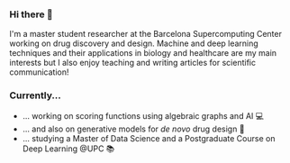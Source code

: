 ### Hi there 👋


I'm a master student researcher at the Barcelona Supercomputing Center working on drug discovery and design. Machine and deep learning techniques and their applications in biology and healthcare are my main interests but I also enjoy teaching and writing articles for scientific communication!

### Currently...

- ... working on scoring functions using algebraic graphs and AI 💻
- ... and also on generative models for _de novo_ drug design 💊
- ... studying a Master of Data Science and a Postgraduate Course on Deep Learning @UPC 📚



<!--
**AlexisMolinaMR/AlexisMolinaMR** is a ✨ _special_ ✨ repository because its `README.md` (this file) appears on your GitHub profile.

Here are some ideas to get you started:

- 🔭 I’m currently working on ...
- 🌱 I’m currently learning ...
- 👯 I’m looking to collaborate on ...
- 🤔 I’m looking for help with ...
- 💬 Ask me about ...
- 📫 How to reach me: ...
- 😄 Pronouns: ...
- ⚡ Fun fact: ...
-->
